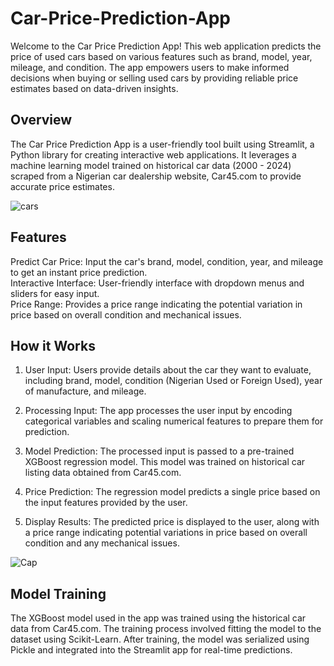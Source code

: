 # Car-Price-Prediction-App
Welcome to the Car Price Prediction App! This web application predicts the price of used cars based on various features such as brand, model, year, mileage, and condition. The app empowers users to make informed decisions when buying or selling used cars by providing reliable price estimates based on data-driven insights.

## Overview
The Car Price Prediction App is a user-friendly tool built using Streamlit, a Python library for creating interactive web applications. It leverages a machine learning model trained on historical car data (2000 - 2024) scraped from a Nigerian car dealership website, Car45.com to provide accurate price estimates.

![cars](https://github.com/Ojey-egwuda/Car-Price-Prediction-App/assets/79419703/891eb367-1312-4240-8303-83c962af4b6c)

## Features
Predict Car Price: Input the car's brand, model, condition, year, and mileage to get an instant price prediction.  
Interactive Interface: User-friendly interface with dropdown menus and sliders for easy input.  
Price Range: Provides a price range indicating the potential variation in price based on overall condition and mechanical issues.

## How it Works
1. User Input: Users provide details about the car they want to evaluate, including brand, model, condition (Nigerian Used or Foreign Used), year of manufacture, and mileage.
   
2. Processing Input: The app processes the user input by encoding categorical variables and scaling numerical features to prepare them for prediction.

3. Model Prediction: The processed input is passed to a pre-trained XGBoost regression model. This model was trained on historical car listing data obtained from Car45.com.

4. Price Prediction: The regression model predicts a single price based on the input features provided by the user.

5. Display Results: The predicted price is displayed to the user, along with a price range indicating potential variations in price based on overall condition and any mechanical issues.

![Cap](https://github.com/Ojey-egwuda/Car-Price-Prediction-App/assets/79419703/841c96a6-c7ec-447b-a9f9-2ead1436442d)

## Model Training
The XGBoost model used in the app was trained using the historical car data from Car45.com. The training process involved fitting the model to the dataset using Scikit-Learn. After training, the model was serialized using Pickle and integrated into the Streamlit app for real-time predictions.
